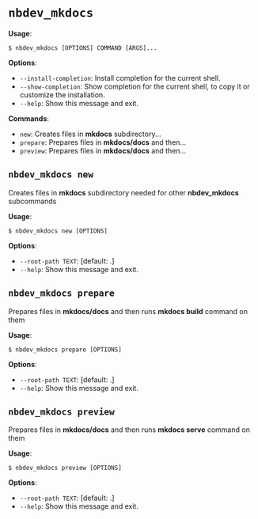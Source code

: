 # `nbdev_mkdocs`

**Usage**:

```console
$ nbdev_mkdocs [OPTIONS] COMMAND [ARGS]...
```

**Options**:

* `--install-completion`: Install completion for the current shell.
* `--show-completion`: Show completion for the current shell, to copy it or customize the installation.
* `--help`: Show this message and exit.

**Commands**:

* `new`: Creates files in **mkdocs** subdirectory...
* `prepare`: Prepares files in **mkdocs/docs** and then...
* `preview`: Prepares files in **mkdocs/docs** and then...

## `nbdev_mkdocs new`

Creates files in **mkdocs** subdirectory needed for other **nbdev_mkdocs** subcommands

**Usage**:

```console
$ nbdev_mkdocs new [OPTIONS]
```

**Options**:

* `--root-path TEXT`: [default: .]
* `--help`: Show this message and exit.

## `nbdev_mkdocs prepare`

Prepares files in **mkdocs/docs** and then runs **mkdocs build** command on them 

**Usage**:

```console
$ nbdev_mkdocs prepare [OPTIONS]
```

**Options**:

* `--root-path TEXT`: [default: .]
* `--help`: Show this message and exit.

## `nbdev_mkdocs preview`

Prepares files in **mkdocs/docs** and then runs **mkdocs serve** command on them 

**Usage**:

```console
$ nbdev_mkdocs preview [OPTIONS]
```

**Options**:

* `--root-path TEXT`: [default: .]
* `--help`: Show this message and exit.

